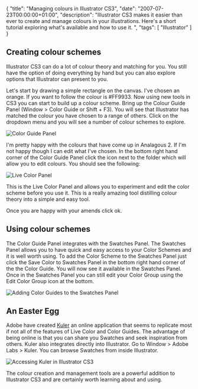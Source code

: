 {
  "title": "Managing colours in Illustrator CS3",
  "date": "2007-07-23T00:00:00+01:00",
  "description": "Illustrator CS3 makes it easier than ever to create and manage colours in your illustrations. Here's a short tutorial exploring what's available and how to use it. ",
  "tags": [
    "Illustrator"
  ]
}

## Creating colour schemes

Illustrator CS3 can do a lot of colour theory and matching for you. You still have the option of doing everything by hand but you can also explore options that Illustrator can present to you.

Let's start by drawing a simple rectangle on the canvas. I've chosen an orange. If you want to follow the colour is #FF9933. Now using new tools in CS3 you can start to build up a colour scheme. Bring up the Colour Guide Panel (Window > Color Guide or Shift + F3). You will see that Illustrator has matched the colour you have chosen to a range of others. Click on the dropdown menu and you will see a number of colour schemes to explore. 

![Color Guide Panel][1] 

I'm pretty happy with the colours that have come up in Analagous 2. If I'm not happy though I can edit what I've chosen. In the bottom right hand corner of the Color Guide Panel click the icon next to the folder which will allow you to edit colours. You should see the following: 

![Live Color Panel][2] 

This is the Live Color Panel and allows you to experiment and edit the color scheme before you use it. This is a really amazing tool distilling colour theory into a simple and easy tool. 

Once you are happy with your amends click ok.

## Using colour schemes

The Color Guide Panel integrates with the Swatches Panel. The Swatches Panel allows you to have quick and easy access to your Color Schemes and it is well worth using. To add the Color Scheme to the Swatches Panel just click the Save Color to Swatches Panel in the bottom right hand corner of the the Color Guide. You will now see it available in the Swatches Panel. Once in the Swatches Panel you can still edit your Color Group using the Edit Color Group icon at the bottom.

![Adding Color Guides to the Swatches Panel][3] 

## An Easter Egg

Adobe have created [Kuler][4] an online application that seems to replicate most if not all of the features of Live Color and Color Guides. The advantage of being online is that you can share you Swatches and seek inspiration from others. Kuler also integrates directly into Illustrator. Go to Window > Adobe Labs > Kuler. You can browse Swatches from inside Illustrator. 

![Accessing Kuler in Illustrator CS3][5] 

The colour creation and management tools are a powerful addition to Illustrator CS3 and are certainly worth learning about and using.

 [1]: https://shapeshed.com/images/articles/colour_guide.jpg 
 [2]: https://shapeshed.com/images/articles/live_color_edit.jpg 
 [3]: https://shapeshed.com/images/articles/adding_to_swatch.jpg 
 [4]: http://kuler.adobe.com/
 [5]: https://shapeshed.com/images/articles/adobe_labs.jpg 
